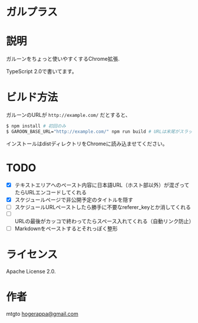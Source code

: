 ガルプラス
====

# 説明
ガルーンをちょっと使いやすくするChrome拡張.

TypeScript 2.0で書いてます。

# ビルド方法
ガルーンのURLが `http://example.com/` だとすると、

```sh
$ npm install # 初回のみ
$ GAROON_BASE_URL="http://example.com/" npm run build # URLは末尾がスラッシュで止まっていること.
```

インストールはdistディレクトリをChromeに読み込ませてください。

# TODO
- [x] テキストエリアへのペースト内容に日本語URL（ホスト部以外）が混ざってたらURLエンコードしてくれる
- [x] スケジュールページで非公開予定のタイトルを隠す
- [ ] スケジュールURLペーストしたら勝手に不要なreferer_keyとか消してくれる
- [ ] URLの最後がカッコで終わってたらスペース入れてくれる（自動リンク防止）
- [ ] Markdownをペーストするとそれっぽく整形

# ライセンス
Apache License 2.0.

# 作者
mtgto <hogerappa@gmail.com>
